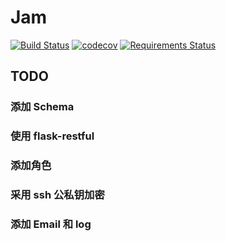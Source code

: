 # Jam

[![Build Status](https://travis-ci.com/pphszx/jam.svg?branch=master)](https://travis-ci.com/pphszx/jam)
[![codecov](https://codecov.io/gh/pphszx/jam/branch/master/graph/badge.svg?token=DGNMCCJYX6)](https://codecov.io/gh/pphszx/jam)
[![Requirements Status](https://requires.io/github/pphszx/jam/requirements.svg?branch=master)](https://requires.io/github/pphszx/jam/requirements/?branch=master)

## TODO

### 添加 Schema

### 使用 flask-restful

### 添加角色

### 采用 ssh 公私钥加密

### 添加 Email 和 log
